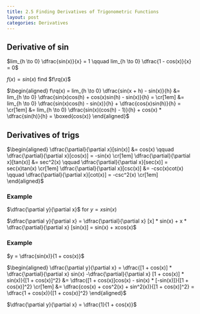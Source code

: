 ```yaml
---
title: 2.5 Finding Derivatives of Trigonometric Functions
layout: post
categories: Derivatives
---
```


## Derivative of sin
$lim_{h \to 0} \dfrac{sin(x)}{x} = 1 \qquad lim_{h \to 0} \dfrac{1 - cos(x)}{x} = 0$

$f(x) = sin(x)$ find $f\rq(x)$

$\begin{aligned}
  f\rq(x) = lim_{h \to 0} \dfrac{sin(x + h) - sin(x)}{h} &= 
  lim_{h \to 0} \dfrac{sin(x)cos(h) + cos(x)sin(h) - sin(x)}{h} = \cr[1em]
  &= lim_{h \to 0} \dfrac{sin(x)cos(h) - sin(x)}{h} + \dfrac{cos(x)sin(h)}{h} = \cr[1em]
  &= lim_{h \to 0} \dfrac{sin(x)(cos(h) - 1)}{h} + cos(x) * \dfrac{sin(h)}{h} = 
  \boxed{cos(x)}
\end{aligned}$

## Derivatives of trigs
$\begin{aligned}
  \dfrac{\partial}{\partial x}[sin(x)] &= cos(x) \qquad
  \dfrac{\partial}{\partial x}[cos(x)] = -sin(x) \cr[1em]
  \dfrac{\partial}{\partial x}[tan(x)] &= sec^2(x) \qquad
  \dfrac{\partial}{\partial x}[sec(x)] = sec(x)tan(x) \cr[1em]
  \dfrac{\partial}{\partial x}[csc(x)] &= -csc(x)cot(x) \qquad
  \dfrac{\partial}{\partial x}[cot(x)] = -csc^2(x) \cr[1em]
\end{aligned}$

### Example
$\dfrac{\partial y}{\partial x}$ for $y = xsin(x)$

$\dfrac{\partial y}{\partial x} = \dfrac{\partial}{\partial x} [x] * sin(x) + x * \dfrac{\partial}{\partial x} [sin(x)] = sin(x) + xcos(x)$

### Example
$y = \dfrac{sin(x)}{1 + cos(x)}$

$\begin{aligned}
  \dfrac{\partial y}{\partial x} = \dfrac{[1 + cos(x)] * \dfrac{\partial}{\partial x} sin(x) -\dfrac{\partial}{\partial x} [1 + cos(x)] * sin(x)}{[1 + cos(x)]^2} &= 
  \dfrac{[1 + cos(x)]cos(x) - sin(x) * [-sin(x)]}{[1 + cos(x)]^2} \cr[1em]
  &= \dfrac{cos(x) + cos^2(x) + sin^2(x)}{[1 + cos(x)]^2} = \dfrac{1 + cos(x)}{[1 + cos(x)]^2}
\end{aligned}$

$\dfrac{\partial y}{\partial x} = \dfrac{1}{1 + cos(x)}$
